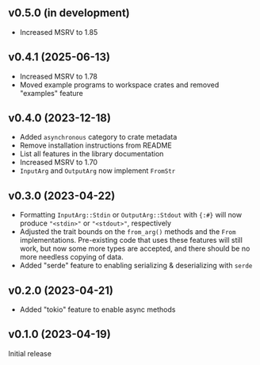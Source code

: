 v0.5.0 (in development)
-----------------------
- Increased MSRV to 1.85

v0.4.1 (2025-06-13)
-------------------
- Increased MSRV to 1.78
- Moved example programs to workspace crates and removed "examples" feature

v0.4.0 (2023-12-18)
-------------------
- Added `asynchronous` category to crate metadata
- Remove installation instructions from README
- List all features in the library documentation
- Increased MSRV to 1.70
- `InputArg` and `OutputArg` now implement `FromStr`

v0.3.0 (2023-04-22)
-------------------
- Formatting `InputArg::Stdin` or `OutputArg::Stdout` with `{:#}` will now
  produce `"<stdin>"` or `"<stdout>"`, respectively
- Adjusted the trait bounds on the `from_arg()` methods and the `From`
  implementations.  Pre-existing code that uses these features will still work,
  but now some more types are accepted, and there should be no more needless
  copying of data.
- Added "serde" feature to enabling serializing & deserializing with `serde`

v0.2.0 (2023-04-21)
-------------------
- Added "tokio" feature to enable async methods

v0.1.0 (2023-04-19)
-------------------
Initial release
